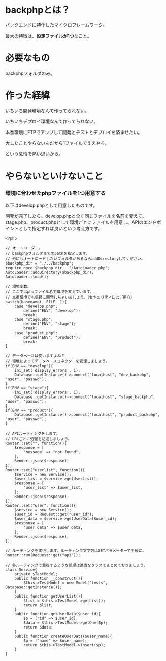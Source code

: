 # backphpとは？

バックエンドに特化したマイクロフレームワーク。

最大の特徴は、**設定ファイルが1つ**なこと。



# 必要なもの

backphpフォルダのみ。



# 作った経緯

いちいち開発環境なんて作ってられない。

いちいちデプロイ環境なんて作ってられない。

本番環境にFTPでアップして開発とテストとデプロイを済ませたい。

大したことやらないんだから1ファイルでええやろ。

という怠惰で熱い思いから。



#  やらないといけないこと



### 環境に合わせたphpファイルを1つ用意する

以下はdevelop.phpとして用意したものです。

開発が完了したら、develop.phpと全く同じファイルを名前を変えて、stage.php、product.phpとして環境ごとにファイルを用意し、APIのエンドポイントとして指定すれば良いという考え方です。



```develop.php
<?php

// オートローダー。
// backphpフォルダまでのpathを指定します。
// 他にもオートロードしたいフォルダがあるならaddDirectoryしてください。
$backphp_dir = "./../backphp";
require_once $backphp_dir . "/AutoLoader.php";
AutoLoader::addDirectory($backphp_dir);
AutoLoader::load();

// 環境変数。
// ここではphpファイル名で環境を変えています。
// 本番環境でも気軽に開発しちゃいましょう。（セキュリティにはご用心）
switch(basename(__FILE__)){
	case "develop.php";
		define("ENV", "develop");
		break;
	case "stage.php";
		define("ENV", "stage");
		break;
	case "product.php":
		define("ENV", "product");
		break;
}

// データベースは使いますよね？
// 環境によってデータベースコネクターを管理しましょう。
if(ENV == "develop"){
	ini_set('display_errors', 1);
	Database::getInstance()->connect("localhost", "dev_backphp", "user", "passwd");
}
if(ENV == "stage"){
	ini_set('display_errors', 1);
	Database::getInstance()->connect("localhost", "stage_backphp", "user", "passwd");
}
if(ENV == "product"){
	Database::getInstance()->connect("localhost", "product_backphp", "user", "passwd");
}

// APIルーティングをします。
// URLごとに処理を記述しましょう。
Router::set("", function(){
	$response = [
		'message' => "not found",
	];
	Render::json($response);
});
Router::set("userlist", function(){
	$service = new Service();
	$user_list = $service->getUserList();
	$response = [
		'user_list' => $user_list,
	];
	Render::json($response);
});
Router::set("user", function(){
	$service = new Service();
	$user_id = Request::get("user_id");
	$user_data = $service->getUserData($user_id);
	$response = [
		'user_data' => $user_data,
	];
	Render::json($response);
});

// ルーティングを実行します。ルーティング文字列はGETパラメーターで手軽に。
Router::run(Request::get("api"));

// 各ルーティングで重複するような処理は適当なクラスでまとめておきましょう。
class Service{
	private $TestModel;
	public function __construct(){
		$this->TestModel = new Model("tests", Database::getInstance());
	}
	public function getUserList(){
		$list = $this->TestModel->getList();
		return $list;
	}
	public function getUserData($user_id){
		$p = ["id" => $user_id];
		$data = $this->TestModel->getOne($p);
		return $data;
	}
	public function createUserData($user_name){
		$p = ["name" => $user_name];
		return $this->TestModel->insert($p);
	}
}
```

